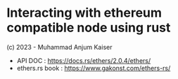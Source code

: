 # Interacting with ethereum compatible node using rust
(c) 2023 -  Muhammad Anjum Kaiser


- API DOC : https://docs.rs/ethers/2.0.4/ethers/
- ethers.rs book : https://www.gakonst.com/ethers-rs/

